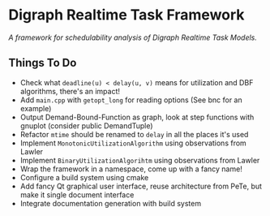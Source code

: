 Digraph Realtime Task Framework
===============================
_A framework for schedulability analysis of Digraph Realtime Task Models._

Things To Do
------------
  * Check what `deadline(u) < delay(u, v)` means for utilization and DBF algorithms, there's an impact!
  * Add `main.cpp` with `getopt_long` for reading options (See bnc for an example)
  * Output Demand-Bound-Function as graph, look at step functions with gnuplot (consider public DemandTuple)
  * Refactor `mtime` should be renamed to `delay` in all the places it's used
  * Implement `MonotonicUtilizationAlgorithm` using observations from Lawler
  * Implement `BinaryUtilizationAlgorihtm` using observations from Lawler
  * Wrap the framework in a namespace, come up with a fancy name!
  * Configure a build system using cmake
  * Add fancy Qt graphical user interface, reuse architecture from PeTe, but make it single document interface
  * Integrate documentation generation with build system



